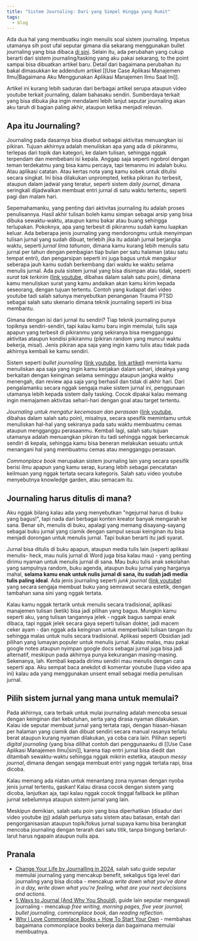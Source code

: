 ```yaml
---
title: "Sistem Journaling: Dari yang Simpel Hingga yang Rumit"
tags:
  - blog
---
```

Ada dua hal yang membuatku ingin menulis soal sistem journaling. Impetus utamanya sih post ufal seputar gimana dia sekarang menggunakan bullet journaling yang bisa dibaca [di sini](https://blog.ufal.my.id/artikel/bullet-journaling/). Selain itu, ada perubahan yang cukup berarti dari sistem journaling/tasking yang aku pakai sekarang, to the point sampai bisa dibuatkan artikel baru. Detail dari bagaimana perubahan itu bakal dimasukkan ke addendum artikel [[Use Case Aplikasi Manajemen Ilmu|Bagaimana Aku Menggunakan Aplikasi Manajemen Ilmu Saat Ini]].

Artikel ini kurang lebih saduran dari berbagai artikel serupa ataupun video youtube terkait journaling, dalam bahasaku sendiri. Sumberdaya terkait yang bisa dibuka jika ingin mendalami lebih lanjut seputar journaling akan aku taruh di bagian paling akhir, ataupun ketika menjadi relevan.
## Apa itu Journaling?

Journaling pada dasarnya bisa disebut sebagai aktivitas menuangkan isi pikiran. Tujuan akhirnya adalah menuliskan apa yang ada di pikiranmu, terlepas dari topik dan kategori, ke dalam tulisan, sehingga nggak terpendam dan membebani isi kepala. Anggap saja seperti ngobrol dengan teman terdekatmu yang bisa kamu percaya, tapi temanmu ini adalah buku. Atau aplikasi catatan. Atau kertas nota yang kamu sobek untuk ditulisi secara singkat. Ini bisa dilakukan unprompted, ketika pikiran itu terbesit, ataupun dalam jadwal yang teratur, seperti sistem *daily journal*, dimana seringkali dijadwalkan membuat entri jurnal di satu waktu tertentu, seperti pagi dan malam hari.

Sepemahamanku, yang penting dari aktivitas journaling itu adalah proses penulisannya. Hasil akhir tulisan boleh kamu simpan sebagai arsip yang bisa dibuka sewaktu-waktu, ataupun kamu bakar atau buang sehingga terlupakan. Pokoknya, apa yang terbesit di pikiranmu sudah kamu luapkan keluar. Ada beberapa jenis journaling yang mendorongmu untuk menyimpan tulisan jurnal yang sudah dibuat, terlebih jika itu adalah jurnal berjangka waktu, seperti *jurnal lima tahunan*, dimana kamu kurang lebih menulis satu jurnal per tahun dengan pembagian tiap bulan per satu halaman (atau satu tempat entri), dan pengarsipan seperti ini juga bagus untuk mengukur seberapa jauh kamu sudah berkembang dari waktu ke waktu selama menulis jurnal. Ada pula sistem jurnal yang bisa disimpan atau tidak, seperti *surat tak terkirim* ([link youtube](https://www.youtube.com/watch?v=7CcZ7gyFXv0), dibahas dalam salah satu poin), dimana kamu menuliskan surat yang kamu andaikan akan kamu kirim kepada seseorang, dengan tujuan tertentu. Contoh yang kudapat dari video youtube tadi salah satunya menyebutkan penanganan Trauma PTSD sebagai salah satu skenario dimana teknik journaling seperti ini bisa membantu.

Gimana dengan isi dari jurnal itu sendiri? Tiap teknik journaling punya topiknya sendiri-sendiri, tapi kalau kamu baru ingin memulai, tulis saja apapun yang terbesit di pikiranmu yang sekiranya bisa mengganggu aktivitas ataupun kondisi pikiranmu (pikiran random yang muncul waktu bekerja, misal). Jenis pikiran apa saja yang ingin kamu tulis atau tidak pada akhirnya kembali ke kamu sendiri. 

Sistem seperti *bullet journaling* ([link youtube](https://www.youtube.com/watch?v=fm15cmYU0IM), [link artikel](https://bulletjournal.com/blogs/bulletjournalist/learning-and-note-taking)) meminta kamu menuliskan apa saja yang ingin kamu kerjakan dalam sehari, idealnya yang berkaitan dengan keinginan selama seminggu ataupun jangka waktu menengah, dan review apa saja yang berhasil dan tidak di akhir hari. Dari pengalamanku secara nggak sengaja make sistem jurnal ini, penggunaan utamanya lebih kepada sistem daily tasking. Cocok dipakai kalau memang ingin memajamen aktivitas sehari-hari dengan goal atau target tertentu.

*Journaling untuk mengatur kecemasan dan perasaan* ([link youtube](https://www.youtube.com/watch?v=7CcZ7gyFXv0), dibahas dalam salah satu poin), misalnya, secara spesifik memintamu untuk menuliskan hal-hal yang sekiranya pada satu waktu membuatmu cemas ataupun mengganggu perasaanmu. Kembali lagi, salah satu tujuan utamanya adalah menuangkan pikiran itu tadi sehingga nggak berkecamuk sendiri di kepala, sehingga kamu bisa beneran melakukan sesuatu untuk menangani hal yang membuatmu cemas atau mengganggu perasaan. 

*Commonplace book* merupakan sistem journaling lain yang secara spesifik berisi ilmu apapun yang kamu serap, kurang lebih sebagai pencatatan keilmuan yang nggak tertata secara kategoris. Salah satu video youtube menyebutnya knowledge garden, atau semacam itu.
## Journaling harus ditulis di mana?

Aku nggak bilang kalau ada yang menyebutkan "ngejurnal harus di buku yang bagus!", tapi nada dari berbagai konten kreator banyak mengarah ke sana. Benar sih, menulis di buku, apalagi yang memang disayang-sayang sebagai buku jurnal yang ciamik dengan sampul sesuai keinginan itu bisa menjadi dorongan untuk menulis jurnal. Tapi bukan berarti itu jadi syarat.

Jurnal bisa ditulis di buku apapun, ataupun media tulis lain (seperti aplikasi menulis- heck, mau nulis jurnal di Word juga bisa kalau mau) - yang penting dirimu nyaman untuk menulis jurnal di sana. Mau buku tulis anak sekolahan yang sampulnya random, buku agenda, ataupun buku jurnal yang harganya mahal, **selama kamu enak untuk nulis jurnal di sana, itu sudah jadi media tulis paling ideal**. Ada jenis journaling seperti *junk journal* ([link youtube](https://www.youtube.com/watch?v=6VgC6OGlU6U&pp=ygUManVuayBqb3VybmFs)) yang secara sengaja membuat buku yang semrawut secara estetik, dengan tambahan sana sini yang nggak tertata.

Kalau kamu nggak tertarik untuk menulis secara tradisional, aplikasi manajemen tulisan (ketik) bisa jadi pilihan yang bagus. Mungkin kamu seperti aku, yang tulisan tangannya jelek - nggak bagus sampai enak dibaca, tapi nggak jelek secara gaya seperti tulisan dokter, jadi macem ceker ayam - dan nggak ada keinginan untuk memperbaiki tulisan tangan itu sehingga malas untuk nulis secara tradisional. Aplikasi seperti Obsidian jadi pilihan yang lumayan populer untuk menulis jurnal. Kalau malas, mau pakai google notes ataupun nyimpan google docs sebagai jurnal juga bisa jadi alternatif, meskipun pada akhirnya punya kekurangan masing-masing. Sekenanya, lah. Kembali kepada dirimu sendiri mau menulis dengan cara seperti apa. Aku sempat baca anekdot di komentar youtube (lupa video apa ini) kalau ada yang menggunakan unsent email sebagai media penulisan jurnal.
## Pilih sistem jurnal yang mana untuk memulai?

Pada akhirnya, cara terbaik untuk mulai journaling adalah mencoba sesuai dengan keinginan dan kebutuhan, serta yang dirasa nyaman dilakukan. Kalau ide seputar membuat jurnal yang tertata rapi, dengan hiasan-hiasan per halaman yang ciamik dan dibuat sendiri secara manual rasanya terlalu berat ataupun kurang nyaman dilakukan, ya coba cara lain. Pilihan seperti *digital journaling* (yang bisa dilihat contoh dari penggunaanku di [[Use Case Aplikasi Manajemen Ilmu|sini]], karena tiap entri jurnal bisa diedit dan ditambah sewaktu-waktu sehingga nggak mikirin estetika, ataupun *messy journal*, dimana dengan sengaja membuat entri yang nggak tertata rapi, bisa dicoba.

Kalau memang ada niatan untuk menantang zona nyaman dengan nyoba jenis jurnal tertentu, gaskan! Kalau dirasa cocok dengan sistem yang dicoba, lanjutkan aja, tapi kalau nggak cocok tinggal fallback ke pilihan jurnal sebelumnya ataupun sistem jurnal yang lain.

Meskipun demikian, salah satu poin yang bisa diperhatikan (disadur dari video youtube [ini](https://www.youtube.com/watch?v=ibGHNoMkDCs)) adalah perlunya satu sistem atau batasan, entah dari pengorganisasian ataupun topik/fokus jurnal supaya kamu bisa berangkat mencoba journaling dengan terarah dari satu titik, tanpa bingung berlarut-larut harus ngapain ataupun nulis apa.
## Pranala

- [Change Your Life by Journalling in 2024](https://youtu.be/E8vwGLMTx5I?si=IGm5KPzNOGX_KDhW), salah satu guide seputar memulai journaling yang mencakup benefit, sekaligus tiga level dari journaling yang bisa dicoba - mencakup *write down what you've done in a day, write down what you're feeling, what are your next decisions and actions*.
- [5 Ways to Journal (And Why You Should)](https://www.youtube.com/watch?v=ibGHNoMkDCs), guide lain seputar mengawali journaling - mencakup *free writing, morning pages, five year journal, bullet journaling, commonplace book*, dan *reading reflection*.
- [Why I Love Commonplace Books + How To Start Your Own](https://www.youtube.com/watch?v=IuaI_XOIgzE&t=318s) - membahas bagaimana commonplace books bekerja dan bagaimana memulai membuatnya.